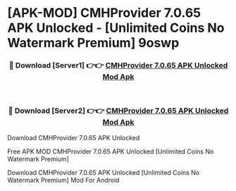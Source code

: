 # [APK-MOD] CMHProvider 7.0.65 APK Unlocked - [Unlimited Coins No Watermark Premium] 9oswp



<div align="center">
<h3>🔴 Download [Server1] 👉👉 <a href="https://momento.my/?title=CMHProvider_7.0.65_APK_Unlocked">CMHProvider 7.0.65 APK Unlocked Mod Apk</a></h3><br>

<h3>🔴 Download [Server2] 👉👉 <a href="https://momento.my/?title=CMHProvider_7.0.65_APK_Unlocked">CMHProvider 7.0.65 APK Unlocked Mod Apk</a></h3>
</div>



Download CMHProvider 7.0.65 APK Unlocked 

Free APK MOD CMHProvider 7.0.65 APK Unlocked [Unlimited Coins No Watermark Premium]

Download CMHProvider 7.0.65 APK Unlocked [Unlimited Coins No Watermark Premium] Mod For Android
